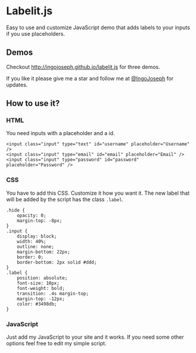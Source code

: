 Labelit.js
====================

Easy to use and customize JavaScript demo that adds labels to your inputs if you use placeholders.

## Demos
Checkout http://ingojoseph.github.io/labelit.js for three demos.

If you like it please give me a star and follow me at [@IngoJoseph](https://www.twitter.com/IngoJoseph) for updates.

## How to use it?

### HTML
You need inputs with a placeholder and a id.
```
<input class="input" type="text" id="username" placeholder="Username" />
<input class="input" type="email" id="email" placeholder="Email" />
<input class="input" type="password" id="password" placeholder="Password" />
```
### CSS
You have to add this CSS. Customize it how you want it. The new label that will be added by the script has the class `.label`.

```
.hide {  
    opacity: 0;
    margin-top: -8px;
}
.input {
    display: block;
    width: 40%;
    outline: none;
    margin-bottom: 22px;
    border: 0;
    border-bottom: 2px solid #ddd;
}
.label {
    position: absolute;
    font-size: 10px;
    font-weight: bold;
    transition: .4s margin-top;
    margin-top: -12px;
    color: #3498db;
}
```
### JavaScript
Just add my JavaScript to your site and it works. If you need some other options feel free to edit my simple script.
